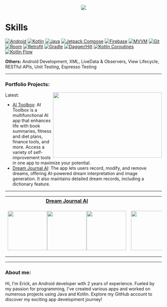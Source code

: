 <!-- Typing SVG by DenverCoder1 - https://github.com/DenverCoder1/readme-typing-svg -->
<p align="center">
  <a href="https://github.com/DenverCoder1/readme-typing-svg"><img src="https://readme-typing-svg.demolab.com?font=Fira+Code&duration=3000&pause=1000&center=true&width=435&lines=Welcome!+My+name+is+Erick+Sorto%F0%9F%91%8B%F0%9F%8F%BB;Android+Developer"></a>
</p>

# Skills
[![Android](https://img.shields.io/badge/Android-3DDC84?logo=Android&logoColor=white&style=for-the-badge)](https://github.com/ErickSorto)
[![Kotlin](https://img.shields.io/badge/Kotlin-7F52FF?logo=Kotlin&logoColor=white&style=for-the-badge)](https://github.com/ErickSorto)
[![Java](https://img.shields.io/badge/Java-007396?logo=Java&logoColor=white&style=for-the-badge)](https://github.com/ErickSorto)
[![Jetpack Compose](https://img.shields.io/badge/Jetpack_Compose-039BE5?logo=jetpackcompose&logoColor=white&style=for-the-badge)](https://github.com/ErickSorto)
[![Firebase](https://img.shields.io/badge/Firebase-FFCA28?logo=Firebase&logoColor=white&style=for-the-badge)](https://github.com/ErickSorto)
[![MVVM](https://img.shields.io/badge/MVVM-C198FB?&style=for-the-badge)](https://github.com/ErickSorto)
[![Git](https://img.shields.io/badge/git-F05032?style=for-the-badge&logo=git&logoColor=white)](https://github.com/ErickSorto)
[![Room](https://img.shields.io/badge/Room-42A5F5?logo=SQLite&logoColor=white&style=for-the-badge)](https://github.com/ErickSorto)
[![Retrofit](https://img.shields.io/badge/retrofit-6FACA1?logo=square&logoColor=white&style=for-the-badge)](https://github.com/ErickSorto)
[![Gradle](https://img.shields.io/badge/gradle-02303A?logo=Gradle&logoColor=white&style=for-the-badge)](https://github.com/ErickSorto)
[![Dagger/Hilt](https://img.shields.io/badge/Dagger/Hilt-2C3A42?logo=Dagger&logoColor=white&style=for-the-badge)](https://github.com/ErickSorto)
[![Kotlin Coroutines](https://img.shields.io/badge/Kotlin_Coroutines-0095D5?logo=Kotlin&logoColor=white&style=for-the-badge)](https://github.com/ErickSorto)
[![Kotlin Flow](https://img.shields.io/badge/Kotlin_Flow-80CBC4?logo=Kotlin&logoColor=white&style=for-the-badge)](https://github.com/ErickSorto)


**Others:** Android Development, XML, LiveData & Observers, View Lifecycle, RESTful APIs, Unit Testing, Espresso Testing



---

### Portfolio Projects:

<img align="right" height="210px" width="350px" src="https://github-readme-stats.vercel.app/api/top-langs/?username=ErickSorto&layout=compact&theme=chartreuse-dark&title_color=ffffff&langs_count=3" />

Latest:
- [AI Toolbox](https://github.com/ErickSorto/AI-Toolbox): AI Toolbox is a multifunctional AI app that enhances life with book summaries, fitness and diet plans, finance tools, and more. Access a variety of self-improvement tools in one app to maximize your potential.
- [Dream Journal AI](https://github.com/ErickSorto/Dream-Journal-AI): The app lets users record, modify, and remove dreams, offering AI-powered dream interpretation and image generation. It also maintains detailed dream records, including a dictionary feature.


---


<table align= "center">
<tr>
<th><a href="https://github.com/ErickSorto/Dream-Journal-AI">Dream Journal AI</th>
<th><a href="https://github.com/ErickSorto/Collatz-Calculator"> Collatz Conjecture App</th>
</tr>
<tr>

<td width="50%">

<p align="Center" style="display:flex">
    <a href="https://github.com/ErickSorto/Dream-Journal-AI">
        <img width=127 src="https://user-images.githubusercontent.com/85327212/198681623-f76b4882-f073-4be1-90d0-4d9487890f8a.gif" />
    </a>
    <a href="https://github.com/ErickSorto/Dream-Journal-AI">
        <img width=127 src="https://user-images.githubusercontent.com/85327212/198683804-e7395df9-2933-4fc1-afd6-17d06218051e.gif" />
    </a>
  <a href="https://github.com/ErickSorto/Dream-Journal-AI">
        <img width=127 src="https://user-images.githubusercontent.com/85327212/198685322-cc254a20-5566-4724-a426-36bdf00d8472.gif" />
    </a>
</p>

</td>




  <td width="50%">

<p align="Center" style="display:flex">
    <a href="https://github.com/ErickSorto/Collatz-Calculator">
        <img width=127 src="https://user-images.githubusercontent.com/85327212/198862142-df941bfa-e8ab-48c6-b402-c4ec19eca862.gif" />
    </a>
    <a href="https://github.com/ErickSorto/Collatz-Calculator">
        <img width=127 src="https://user-images.githubusercontent.com/85327212/198862141-b1b2ae72-9201-480b-a55c-118bff3a5f75.gif" />
    </a>
  <a href="https://github.com/ErickSorto/Collatz-Calculator">
        <img width=127 src="https://user-images.githubusercontent.com/85327212/198862140-efd6e762-f76b-436b-9c96-ef2bf8aebc36.gif" />
    </a>
 
</p>

</td></tr> </table>

---

### About me:
Hi, I'm Erick, an Android developer with 2 years of experience. Fueled by my passion for programming, I've created various apps and worked on numerous projects using Java and Kotlin. Explore my GitHub account to discover my exciting app development journey!
<!---
ErickSorto/ErickSorto is a ✨ special ✨ repository because its `README.md` (this file) appears on your GitHub profile.
You can click the Preview link to take a look at your changes.![dj_display_gif](https://user-images.githubusercontent.com/85327212/198681623-f76b4882-f073-4be1-90d0-4d9487890f8a.gif
--->

